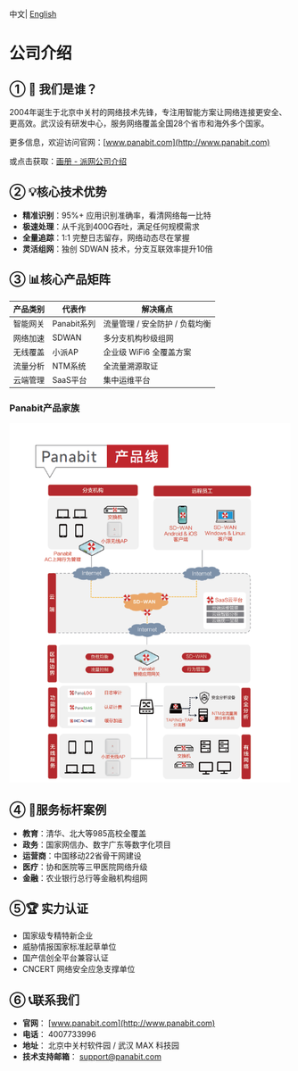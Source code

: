 <p>中文| <a href="README.md"> English </a></p>

# 公司介绍



## ① 🏢 我们是谁？
2004年诞生于北京中关村的网络技术先锋，专注用智能方案让网络连接更安全、更高效。武汉设有研发中心，服务网络覆盖全国28个省市和海外多个国家。

更多信息，欢迎访问官网：[www.panabit.com](http://www.panabit.com)


或点击获取：[画册 - 派网公司介绍](Brochure/【画册】派网公司介绍.pdf)

## ② 💡核心技术优势 
- **精准识别**：95%+ 应用识别准确率，看清网络每一比特  
- **极速处理**：从千兆到400G吞吐，满足任何规模需求  
- **全量追踪**：1:1 完整日志留存，网络动态尽在掌握  
- **灵活组网**：独创 SDWAN 技术，分支互联效率提升10倍  

## ③ 📊核心产品矩阵 
| **产品类别** | **代表作**   | **解决痛点**               |
| ------------ | ------------ | -------------------------- |
| 智能网关     | Panabit系列  | 流量管理 / 安全防护 / 负载均衡 |
| 网络加速     | SDWAN        | 多分支机构秒级组网         |
| 无线覆盖     | 小派AP       | 企业级 WiFi6 全覆盖方案    |
| 流量分析     | NTM系统      | 全流量溯源取证             |
| 云端管理     | SaaS平台     | 集中运维平台               |



### Panabit产品家族

![Product Line Diagram](assets/ProductLine_EN.png)

## ④ 🌟服务标杆案例 
- **教育**：清华、北大等985高校全覆盖  
- **政务**：国家网信办、数字广东等数字化项目  
- **运营商**：中国移动22省骨干网建设  
- **医疗**：协和医院等三甲医院网络升级  
- **金融**：农业银行总行等金融机构组网  

## ⑤🏆 实力认证 
- 国家级专精特新企业  
- 威胁情报国家标准起草单位  
- 国产信创全平台兼容认证  
- CNCERT 网络安全应急支撑单位  

## ⑥ 📞联系我们 
- **官网**： [www.panabit.com](http://www.panabit.com)  
- **电话**： 4007733996  
- **地址**： 北京中关村软件园 / 武汉 MAX 科技园  
- **技术支持邮箱**： support@panabit.com




